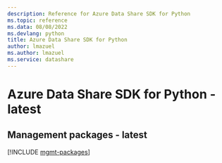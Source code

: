 ```yaml
---
description: Reference for Azure Data Share SDK for Python
ms.topic: reference
ms.data: 08/08/2022
ms.devlang: python
title: Azure Data Share SDK for Python
author: lmazuel
ms.author: lmazuel
ms.service: datashare
---
```

# Azure Data Share SDK for Python - latest

## Management packages - latest
[!INCLUDE [mgmt-packages](data-share-mgmt-index.md)]